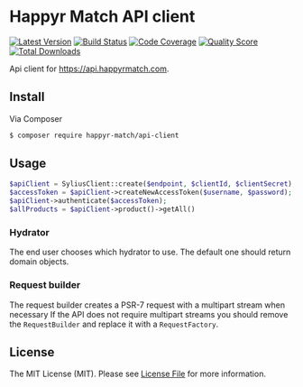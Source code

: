 # Happyr Match API client

[![Latest Version](https://img.shields.io/github/release/Happyr/match-api-client.svg?style=flat-square)](https://github.com/Happyr/match-api-client/releases)
[![Build Status](https://img.shields.io/travis/Happyr/match-api-client.svg?style=flat-square)](https://travis-ci.org/Happyr/match-api-client)
[![Code Coverage](https://img.shields.io/scrutinizer/coverage/g/Happyr/match-api-client.svg?style=flat-square)](https://scrutinizer-ci.com/g/Happyr/match-api-client)
[![Quality Score](https://img.shields.io/scrutinizer/g/Happyr/match-api-client.svg?style=flat-square)](https://scrutinizer-ci.com/g/Happyr/match-api-client)
[![Total Downloads](https://img.shields.io/packagist/dt/happyr-match/api-client.svg?style=flat-square)](https://packagist.org/packages/happyr-match/api-client)

Api client for https://api.happyrmatch.com.

## Install

Via Composer

``` bash
$ composer require happyr-match/api-client
```

## Usage

``` php
$apiClient = SyliusClient::create($endpoint, $clientId, $clientSecret);
$accessToken = $apiClient->createNewAccessToken($username, $password);
$apiClient->authenticate($accessToken);
$allProducts = $apiClient->product()->getAll()
```

### Hydrator

The end user chooses which hydrator to use. The default one should return domain objects.


### Request builder

The request builder creates a PSR-7 request with a multipart stream when necessary
If the API does not require multipart streams you should remove the `RequestBuilder`
and replace it with a `RequestFactory`.



## License

The MIT License (MIT). Please see [License File](LICENSE) for more information.
